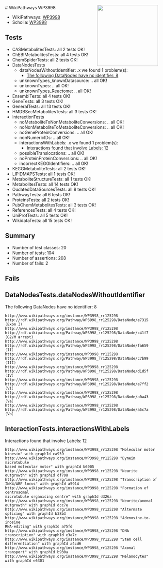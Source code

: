 <img style="float: right; width: 200px" src="https://upload.wikimedia.org/wikipedia/commons/thumb/8/83/Wplogo_with_text_500.png/640px-Wplogo_with_text_500.png" />
# WikiPathways WP3998

* WikiPathways: [WP3998](https://wikipathways.org/pathways/WP3998)
* Scholia: [WP3998](https://scholia.toolforge.org/wikipathways/WP3998)
## Tests
* CASMetabolitesTests: all 2 tests OK!
* ChEBIMetabolitesTests: all 4 tests OK!
* ChemSpiderTests: all 2 tests OK!
* DataNodesTests
    * dataNodesWithoutIdentifier: .x we found 1 problem(s):
        * [The following DataNodes have no identifier: 8](#d2d32fa7)
    * unknownTypes_knownDatasource: .. all OK!
    * unknownTypes: .. all OK!
    * unknownTypes_Reactome: .. all OK!
* EnsemblTests: all 4 tests OK!
* GeneTests: all 3 tests OK!
* GeneralTests: all 13 tests OK!
* HMDBSecMetabolitesTests: all 3 tests OK!
* InteractionTests
    * noMetaboliteToNonMetaboliteConversions: .. all OK!
    * noNonMetaboliteToMetaboliteConversions: .. all OK!
    * noGeneProteinConversions: .. all OK!
    * nonNumericIDs: .. all OK!
    * interactionsWithLabels: .x we found 1 problem(s):
        * [Interactions found that involve Labels: 12](#fe97a8ba)
    * possibleTranslocations: .. all OK!
    * noProteinProteinConversions: .. all OK!
    * incorrectKEGGIdentifiers: .. all OK!
* KEGGMetaboliteTests: all 2 tests OK!
* LIPIDMAPSTests: all 1 tests OK!
* MetaboliteStructureTests: all 1 tests OK!
* MetabolitesTests: all 14 tests OK!
* OudatedDataSourcesTests: all 8 tests OK!
* PathwayTests: all 6 tests OK!
* ProteinsTests: all 2 tests OK!
* PubChemMetabolitesTests: all 3 tests OK!
* ReferencesTests: all 4 tests OK!
* UniProtTests: all 5 tests OK!
* WikidataTests: all 15 tests OK!


## Summary

* Number of test classes: 20
* Number of tests: 104
* Number of assertions: 208
* Number of fails: 2

## Fails

<a name="d2d32fa7" />

## DataNodesTests.dataNodesWithoutIdentifier

The following DataNodes have no identifier: 8
```
http://www.wikipathways.org/instance/WP3998_rr125298 http://rdf.wikipathways.org/Pathway/WP3998_rr125298/DataNode/e7315 (Exon I)
http://www.wikipathways.org/instance/WP3998_rr125298 http://rdf.wikipathways.org/Pathway/WP3998_rr125298/DataNode/c41f7 (G2/M arrest)
http://www.wikipathways.org/instance/WP3998_rr125298 http://rdf.wikipathways.org/Pathway/WP3998_rr125298/DataNode/fa659 (II)
http://www.wikipathways.org/instance/WP3998_rr125298 http://rdf.wikipathways.org/Pathway/WP3998_rr125298/DataNode/c7b99 (III)
http://www.wikipathways.org/instance/WP3998_rr125298 http://rdf.wikipathways.org/Pathway/WP3998_rr125298/DataNode/d1d5f (IV)
http://www.wikipathways.org/instance/WP3998_rr125298 http://rdf.wikipathways.org/Pathway/WP3998_rr125298/DataNode/e7ff2 (VI)
http://www.wikipathways.org/instance/WP3998_rr125298 http://rdf.wikipathways.org/Pathway/WP3998_rr125298/DataNode/a0a43 (Va)
http://www.wikipathways.org/instance/WP3998_rr125298 http://rdf.wikipathways.org/Pathway/WP3998_rr125298/DataNode/a5c7a (Vb)
```

<a name="fe97a8ba" />

## InteractionTests.interactionsWithLabels

Interactions found that involve Labels: 12
```
http://www.wikipathways.org/instance/WP3998_rr125298 "Molecular motor 
kinesin" with graphId ca959
http://www.wikipathways.org/instance/WP3998_rr125298 "Dynein microtubule 
based molecular motor" with graphId b6905
http://www.wikipathways.org/instance/WP3998_rr125298 "Neurite outgrowth" with graphId df708
http://www.wikipathways.org/instance/WP3998_rr125298 "Transcription of 
INK4/ARF locus" with graphId a5914
http://www.wikipathways.org/instance/WP3998_rr125298 "Formation of centrosomal
microtubule organising centre" with graphId d326a
http://www.wikipathways.org/instance/WP3998_rr125298 "Neurite/axonal 
outgrowth" with graphId dcc7e
http://www.wikipathways.org/instance/WP3998_rr125298 "Alternate splicing" with graphId b38b3
http://www.wikipathways.org/instance/WP3998_rr125298 "Adenosine-to-inosine
RNA-editing" with graphId a75fd
http://www.wikipathways.org/instance/WP3998_rr125298 "DNA transcription" with graphId e3a7c
http://www.wikipathways.org/instance/WP3998_rr125298 "Stem cell 
differentiation" with graphId a4cd6
http://www.wikipathways.org/instance/WP3998_rr125298 "Axonal transport" with graphId b930a
http://www.wikipathways.org/instance/WP3998_rr125298 "Melanocytes" with graphId e6301
```

